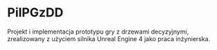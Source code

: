 # PiIPGzDD
Projekt i implementacja prototypu gry z drzewami decyzyjnymi,
zrealizowany z użyciem silnika Unreal Engine 4 jako praca inżynierska.

